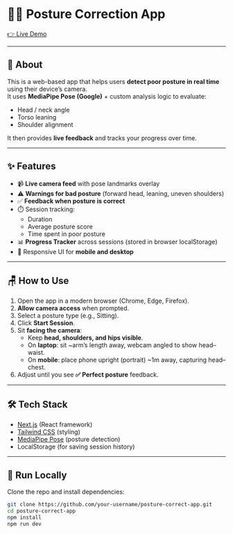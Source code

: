 # 🧍‍♂️ Posture Correction App  
[👉 Live Demo](https://posture-correct-project.vercel.app/)  


---

## 📖 About  
This is a web-based app that helps users **detect poor posture in real time** using their device’s camera.  
It uses **MediaPipe Pose (Google)** + custom analysis logic to evaluate:  
- Head / neck angle  
- Torso leaning  
- Shoulder alignment  

It then provides **live feedback** and tracks your progress over time.  

---

## ✨ Features
- 📹 **Live camera feed** with pose landmarks overlay  
- ⚠️ **Warnings for bad posture** (forward head, leaning, uneven shoulders)  
- ✅ **Feedback when posture is correct**  
- ⏱️ Session tracking:  
  - Duration  
  - Average posture score  
  - Time spent in poor posture  
- 📊 **Progress Tracker** across sessions (stored in browser localStorage)  
- 📱 Responsive UI for **mobile and desktop**  

---

## 🪑 How to Use
1. Open the app in a modern browser (Chrome, Edge, Firefox).  
2. **Allow camera access** when prompted.  
3. Select a posture type (e.g., Sitting).  
4. Click **Start Session**.  
5. Sit **facing the camera**:
   - Keep **head, shoulders, and hips visible**.  
   - On **laptop**: sit ~arm’s length away, webcam angled to show head–waist.  
   - On **mobile**: place phone upright (portrait) ~1m away, capturing head–chest.  
6. Adjust until you see **✅ Perfect posture** feedback.  

---


## 🛠️ Tech Stack
- [Next.js](https://nextjs.org/) (React framework)  
- [Tailwind CSS](https://tailwindcss.com/) (styling)  
- [MediaPipe Pose](https://developers.google.com/mediapipe/solutions/vision/pose) (posture detection)  
- LocalStorage (for saving session history)  

---


## 🚀 Run Locally

Clone the repo and install dependencies:

```bash
git clone https://github.com/your-username/posture-correct-app.git
cd posture-correct-app
npm install
npm run dev
